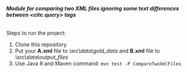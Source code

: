 ###### **Module for comparing two XML files ignoring some text differences between <cite.query> tags**


Steps to run the project:
1. Clone this repository
2. Put your **A.xml** file to _\src\data\gold_data_ and **B.xml** file to _\src\data\output_files_
3. Use Java 8 and Maven command: `mvn test -P CompareTwoXmlFiles`
